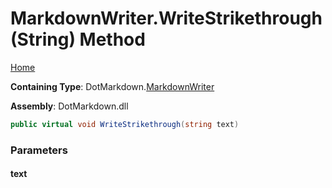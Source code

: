 <a name="_top"></a>

# MarkdownWriter\.WriteStrikethrough\(String\) Method

[Home](../../../README.md#_top)

**Containing Type**: DotMarkdown\.[MarkdownWriter](../README.md#_top)

**Assembly**: DotMarkdown\.dll

```csharp
public virtual void WriteStrikethrough(string text)
```

### Parameters

#### text

